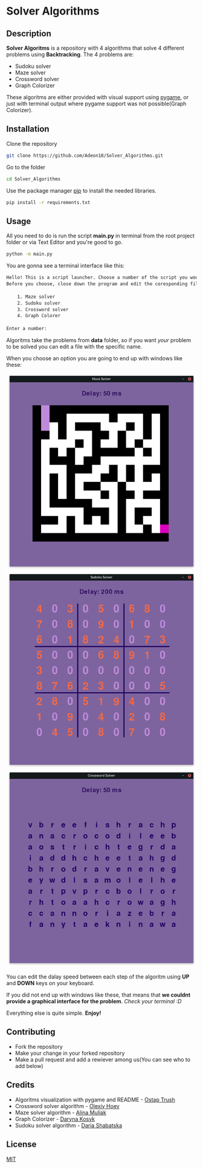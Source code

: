 # Solver Algorithms


## Description
**Solver Algoritms** is a repository with 4 algorithms that solve 4 different problems using **Backtracking**. The 4 problems are:
- Sudoku solver
- Maze solver
- Crossword solver
- Graph Colorizer

These algoritms are either provided with visual support using [pygame](https://www.pygame.org), or just with terminal output where pygame support was not possible(Graph Colorizer).

## Installation

Clone the repository

```bash
git clone https://github.com/Adeon18/Solver_Algorithms.git
```

Go to the folder

```bash
cd Solver_Algorithms
```

Use the package manager [pip](https://pip.pypa.io/en/stable/) to install the needed libraries.

```bash
pip install -r requirements.txt
```

## Usage

All you need to do is run the script **main.py** in terminal from the root project folder or via Text Editor and you're good to go.

```bash
python -m main.py
```

You are gonna see a terminal interface like this:
```bash
Hello! This is a script launcher. Choose a number of the script you would like to run.
Before you choose, close down the program and edit the coresponding file in data folder if you want to solve your problem

    1. Maze solver
    2. Sudoku solver
    3. Crossword solver
    4. Graph Colorer

Enter a number: 
```
Algoritms take the problems from **data** folder, so if you want _your_ problem to be solved you can edit a file with the specific name.

When you choose an option you are going to end up with windows like these:

![maze](images/maze.png)
![sudoku](images/sudoku.png)
![crossword](images/crossword.png)

You can edit the dalay speed between each step of the algoritm using **UP** and **DOWN** keys on your keyboard.

If you did not end up with windows like these, that means that **we couldnt provide a graphical interface for the problem**. _Check your terminal :D_

Everything else is quite simple. **Enjoy!**


## Contributing

- Fork the repository
- Make your change in your forked repository
- Make a pull request and add a rewiever among us(You can see who to add below)

## Credits

- Algoritms visualization with pygame and README - [Ostap Trush](https://github.com/Adeon18)
- Crossword solver algorithm - [Olexiy Hoev](https://github.com/alexg-lviv)
- Maze solver algorithm - [Alina Muliak](https://github.com/alinamuliak)
- Graph Colorizer - [Daryna Kosyk](https://github.com/cosssec)
- Sudoku solver algorithm - [Daria Shabatska](https://github.com/S-Daria)


## License

[MIT](https://choosealicense.com/licenses/mit/)